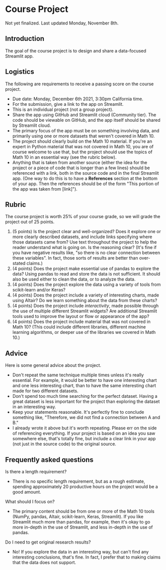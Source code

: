 # Course Project
Not yet finalized.  Last updated Monday, November 8th.
## Introduction
The goal of the course project is to design and share a data-focused Streamlit app.
## Logistics
The following are requirements to receive a passing score on the course project.
* Due date: Monday, December 6th 2021, 3:30pm California time.
* For the submission, give a link to the app on Streamlit.
* This is an individual project (not a group project).
* Share the app using GitHub and Streamlit cloud (Community tier).  The code should be  viewable on GitHub, and the app itself should be shared by Streamlit cloud.
* The primary focus of the app must be on something involving data, and primarily using one or more datasets that weren't covered in Math 10.
* The project should clearly build on the Math 10 material.  If you're an expert in Python material that was not covered in Math 10, you are of course welcome to use that, but the project should use the topics of Math 10 in an essential way (see the rubric below).
* Anything that is taken from another source (either the idea for the project or a piece of code that is longer than a few lines) should be referenced with a link, both in the source code and in the final Streamlit app.  (One way to do this is to have a **References** section at the bottom of your app.  Then the references should be of the form "This portion of the app was taken from \[link\]").
## Rubric
The course project is worth 25% of your course grade, so we will grade the project out of 25 points.
1. (5 points) Is the project clear and well-organized?  Does it explore one or more clearly described datasets, and include links specifying where those datasets came from?  Use text throughout the project to help the reader understand what is going on.  Is the reasoning clear? (It's fine if you have negative results like, "so there is no clear connection between these variables".  In fact, those sorts of results are better than over-stated claims.)
1. (4 points) Does the project make essential use of pandas to explore the data?  Using pandas to read and store the data is not sufficient.  It should also be used either to clean the data, or to analyze the data.
1. (4 points) Does the project explore the data using a variety of tools from scikit-learn and/or Keras? 
1. (4 points) Does the project include a variety of interesting charts, made using Altair?  Do we learn something about the data from these charts?
1. (4 points) Does the project include *interactivity*, made possible through the use of multiple different Streamlit widgets?  Are additional Streamlit tools used to improve the layout or flow or appearance of the app?
1. (4 points) Does the project include material that was not covered in Math 10?  (This could include different libraries, different machine learning algorithms, or deeper use of the libraries we covered in Math 10.)
## Advice
Here is some general advice about the project.
* Don't repeat the same technique multiple times unless it's really essential.  For example, it would be better to have one interesting chart and one less interesting chart, than to have the same interesting chart made for two different datasets.
* Don't spend too much time searching for the perfect dataset.  Having a great dataset is less important for the project than exploring the dataset in an interesting way.
* Keep your statements reasonable.  It's perfectly fine to conclude something like, "Therefore, we did not find a connection between A and B."
* I already wrote it above but it's worth repeating.  Please err on the side of referencing everything.  If your project is based on an idea you saw somewhere else, that's totally fine, but include a clear link in your app (not just in the source code) to the original source.
## Frequently asked questions
Is there a length requirement?
* There is no specific length requirement, but as a rough estimate, spending approximately 20 productive hours on the project would be a good amount.

What should I focus on?
* The primary content should be from one or more of the Math 10 tools (NumPy, pandas, Altair, scikit-learn, Keras, Streamlit).  If you like Streamlit much more than pandas, for example, then it's okay to go more in-depth in the use of Streamlit, and less in-depth in the use of pandas.

Do I need to get original research results?
* No!  If you explore the data in an interesting way, but can't find any interesting conclusions, that's fine.  In fact, I prefer that to making claims that the data does not support.